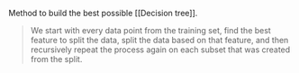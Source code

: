 Method to build the best possible [[Decision tree]]. 

> We start with every data point from the training set, find the best feature to split the data, split the data based on that feature, and then recursively repeat the process again on each subset that was created from the split.